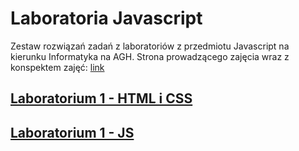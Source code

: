 # Laboratoria Javascript
Zestaw rozwiązań zadań z laboratoriów z przedmiotu Javascript na kierunku Informatyka na AGH.
Strona prowadzącego zajęcia wraz z konspektem zajęć: [link](https://home.agh.edu.pl/~polak/jezyki/js/pl.shtml)
## [Laboratorium 1 - HTML i CSS](./lab-1/)
## [Laboratorium 1 - JS](./lab-2/)